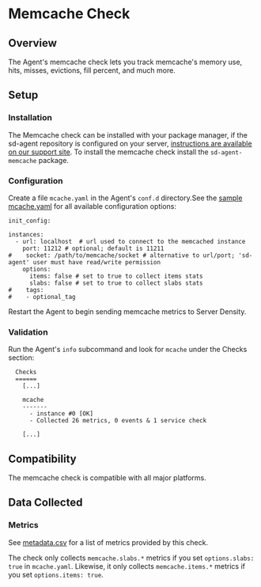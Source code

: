 # Memcache Check

## Overview

The Agent's memcache check lets you track memcache's memory use, hits, misses, evictions, fill percent, and much more.

## Setup
### Installation

The Memcache check can be installed with your package manager, if the sd-agent repository is configured on your server, [instructions are available on our support site](https://support.serverdensity.com/hc/en-us/search?query=memcache). To install the memcache check install the `sd-agent-memcache` package.

### Configuration

Create a file `mcache.yaml` in the Agent's `conf.d` directory.See the [sample mcache.yaml](https://github.com/serverdensity/sd-agent-core-plugins/blob/master/mcache/conf.yaml.example) for all available configuration options:

```
init_config:

instances:
  - url: localhost  # url used to connect to the memcached instance
    port: 11212 # optional; default is 11211
#    socket: /path/to/memcache/socket # alternative to url/port; 'sd-agent' user must have read/write permission
    options:
      items: false # set to true to collect items stats
      slabs: false # set to true to collect slabs stats
#    tags:
#    - optional_tag
```

Restart the Agent to begin sending memcache metrics to Server Density.

### Validation

Run the Agent's `info` subcommand and look for `mcache` under the Checks section:

```
  Checks
  ======
    [...]

    mcache
    -------
      - instance #0 [OK]
      - Collected 26 metrics, 0 events & 1 service check

    [...]
```

## Compatibility

The memcache check is compatible with all major platforms.

## Data Collected
### Metrics

See [metadata.csv](metadata.csv) for a list of metrics provided by this check.

The check only collects `memcache.slabs.*` metrics if you set `options.slabs: true` in `mcache.yaml`. Likewise, it only collects `memcache.items.*` metrics if you set `options.items: true`.
